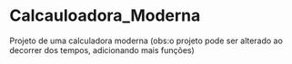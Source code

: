 # Calcauloadora_Moderna
 Projeto de uma calculadora moderna (obs:o projeto pode ser alterado ao decorrer dos tempos, adicionando mais funções)
